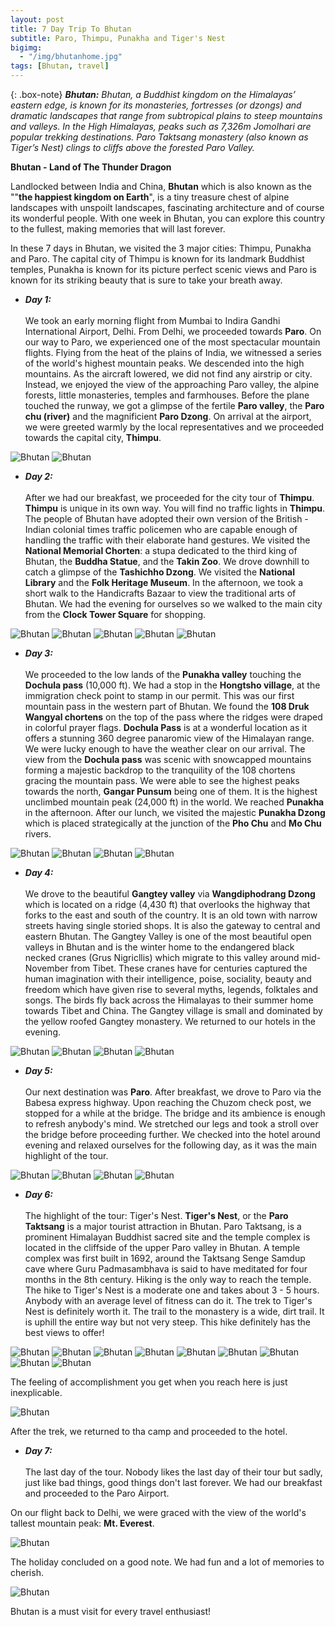 ```yaml
---
layout: post
title: 7 Day Trip To Bhutan
subtitle: Paro, Thimpu, Punakha and Tiger's Nest 
bigimg: 
  - "/img/bhutanhome.jpg"
tags: [Bhutan, travel]
---
```


{: .box-note}
***Bhutan:*** *Bhutan, a Buddhist kingdom on the Himalayas’ eastern edge, is known for its monasteries, fortresses (or dzongs) and dramatic landscapes that range from subtropical plains to steep mountains and valleys. In the High Himalayas, peaks such as 7,326m Jomolhari are popular trekking destinations. Paro Taktsang monastery (also known as Tiger’s Nest) clings to cliffs above the forested Paro Valley.*

**Bhutan - Land of The Thunder Dragon**

Landlocked between India and China, **Bhutan** which is also known as the ""**the happiest kingdom on Earth**", is a tiny treasure chest of alpine landscapes with unspoilt landscapes, fascinating architecture and of course its wonderful people. With one week in Bhutan, you can explore this country to the fullest, making memories that will last forever.

In these 7 days in Bhutan, we visited the 3 major cities: Thimpu, Punakha and Paro. The capital city of Thimpu is known for its landmark Buddhist temples, Punakha is known for its picture perfect scenic views and Paro is known for its striking beauty that is sure to take your breath away.

- ***Day 1:***<br><br>
We took an early morning flight from Mumbai to Indira Gandhi International Airport, Delhi. From Delhi, we proceeded towards **Paro**. On our way to Paro, we experienced one of the most spectacular mountain flights. Flying from the heat of the plains of India, we witnessed a series of the world's highest mountain peaks. We descended into the high mountains. As the aircraft lowered, we did not find any airstrip or city. Instead, we enjoyed the view of the approaching Paro valley, the  alpine forests, little monasteries, temples and farmhouses. Before the plane touched the runway, we got a glimpse of the fertile **Paro valley**, the **Paro chu (river)** and the magnificient **Paro Dzong**. On arrival at the airport, we were greeted warmly by the local representatives and we proceeded towards the capital city, **Thimpu**.

<img src="/img/bhutan1.PNG" alt="Bhutan">

<img src="/img/bhutan2.PNG" alt="Bhutan">

- ***Day 2:***<br><br>
After we had our breakfast, we proceeded for the city tour of **Thimpu**. **Thimpu** is unique in its own way. You will find no traffic lights in **Thimpu**. The people of Bhutan have adopted their own version of the British - Indian colonial times traffic policemen who are capable enough of handling the traffic with their elaborate hand gestures. We visited the **National Memorial Chorten**: a stupa dedicated to the third king of Bhutan, the **Buddha Statue**, and the **Takin Zoo**. We drove downhill to catch a glimpse of the **Tashichho Dzong**. We visited the **National Library** and the **Folk Heritage Museum**. In the afternoon, we took a short walk to the Handicrafts Bazaar to view the traditional arts of Bhutan. We had the evening for ourselves so we walked to the main city from the **Clock Tower Square** for shopping.

<img src="/img/bhutan3.JPG" alt="Bhutan">

<img src="/img/bhutan4.PNG" alt="Bhutan">

<img src="/img/bhutan5.PNG" alt="Bhutan">

<img src="/img/bhutan6.PNG" alt="Bhutan">

<img src="/img/bhutan7.JPG" alt="Bhutan">

- ***Day 3:***<br><br>
We proceeded to the low lands of the **Punakha valley** touching the **Dochula pass** (10,000 ft). We had a stop in the **Hongtsho village**, at the immigration check point to stamp in our permit. This was our first mountain pass in the western part of Bhutan. We found the **108 Druk Wangyal chortens** on the top of the pass where the ridges were draped in colorful prayer flags. **Dochula Pass** is at a wonderful location as it offers a stunning 360 degree panaromic view of the Himalayan range. We were lucky enough to have the weather clear on our arrival. The view from the **Dochula pass** was scenic with snowcapped mountains forming a majestic backdrop to the tranquility of the 108 chortens gracing the mountain pass. We were able to see the highest peaks towards the north, **Gangar Punsum** being one of them. It is the highest unclimbed mountain peak (24,000 ft) in the world. We reached **Punakha** in the afternoon. After our lunch, we visited the majestic **Punakha Dzong** which is placed strategically at the junction of the **Pho Chu** and **Mo Chu** rivers.

<img src="/img/bhutan8.JPG" alt="Bhutan">

<img src="/img/bhutan9.JPG" alt="Bhutan">

<img src="/img/bhutan10.JPG" alt="Bhutan">

<img src="/img/bhutan11.JPG" alt="Bhutan">

- ***Day 4:***<br><br>
We drove to the beautiful **Gangtey valley** via **Wangdiphodrang Dzong** which is located on a ridge (4,430 ft) that overlooks the highway that forks to the east and south of the country. It is an old town with narrow streets having single storied shops. It is also the gateway to central and eastern Bhutan. The Gangtey Valley is one of the most beautiful open valleys in Bhutan and is the winter home to the endangered black necked cranes (Grus Nigricllis) which migrate to this valley around mid-November from Tibet. These cranes have for centuries captured the human imagination with their intelligence, poise, sociality, beauty and freedom which have given rise to several myths, legends, folktales and songs. The birds fly back across the Himalayas to their summer home towards Tibet and China. The Gangtey village is small and dominated by the yellow roofed Gangtey monastery. We returned to our hotels in the evening.

<img src="/img/bhutan12.JPG" alt="Bhutan">

<img src="/img/bhutan13.JPG" alt="Bhutan">

<img src="/img/bhutan14.JPG" alt="Bhutan">

<img src="/img/bhutan15.JPG" alt="Bhutan">

- ***Day 5:***<br><br>
Our next destination was **Paro**. After breakfast, we drove to Paro via the Babesa express highway. Upon reaching the Chuzom check post, we stopped for a while at the bridge. The bridge and its ambience is enough to refresh anybody's mind. We stretched our legs and took a stroll over the bridge before proceeding further. We checked into the hotel around evening and relaxed ourselves for the following day, as it was the main highlight of the tour.

<img src="/img/bhutan16.JPG" alt="Bhutan">

<img src="/img/bhutan17.JPG" alt="Bhutan">

<img src="/img/bhutan18.PNG" alt="Bhutan">

<img src="/img/bhutan19.JPG" alt="Bhutan">

- ***Day 6:***<br><br>
The highlight of the tour: Tiger's Nest. **Tiger's Nest**, or the **Paro Taktsang** is a major tourist attraction in Bhutan. Paro Taktsang, is a prominent Himalayan Buddhist sacred site and the temple complex is located in the cliffside of the upper Paro valley in Bhutan. A temple complex was first built in 1692, around the Taktsang Senge Samdup cave where Guru Padmasambhava is said to have meditated for four months in the 8th century. Hiking is the only way to reach the temple. The hike to Tiger's Nest is a moderate one and takes about 3 - 5 hours. Anybody with an average level of fitness can do it. The trek to Tiger's Nest is definitely worth it. The trail to the monastery is a wide, dirt trail. It is uphill the entire way but not very steep. This hike definitely has the best views to offer!

<img src="/img/bhutan20.JPG" alt="Bhutan">

<img src="/img/bhutan21.JPG" alt="Bhutan">

<img src="/img/bhutan22.JPG" alt="Bhutan">

<img src="/img/bhutan23.JPG" alt="Bhutan">

<img src="/img/bhutan24.JPG" alt="Bhutan">

<img src="/img/bhutan25.JPG" alt="Bhutan">

<img src="/img/bhutan26.JPG" alt="Bhutan">

<img src="/img/bhutan27_2.JPG" alt="Bhutan">

<img src="/img/bhutan27.JPG" alt="Bhutan">

The feeling of accomplishment you get when you reach here is just inexplicable.

<img src="/img/bhutan28.JPG" alt="Bhutan">

After the trek, we returned to tha camp and proceeded to the hotel.  

- ***Day 7:***<br><br>
The last day of the tour. Nobody likes the last day of their tour but sadly, just like bad things, good things don't last forever. We had our breakfast and proceeded to the Paro Airport.

On our flight back to Delhi, we were graced with the view of the world's tallest mountain peak: **Mt. Everest**.

<img src="/img/bhutan30.JPG" alt="Bhutan">

The holiday concluded on a good note. We had fun and a lot of memories to cherish.

<img src="/img/bhutan31.JPG" alt="Bhutan">

Bhutan is a must visit for every travel enthusiast!
